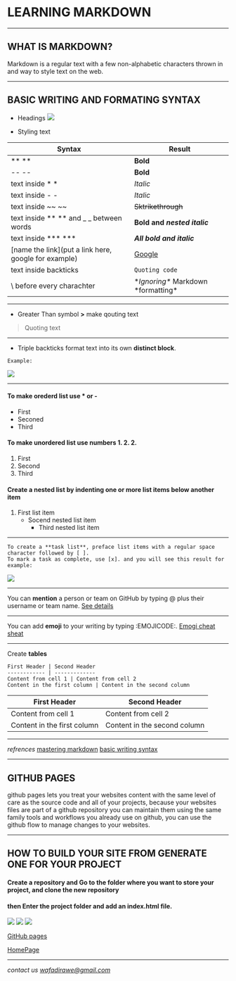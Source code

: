 # LEARNING MARKDOWN
***
## WHAT IS MARKDOWN?
Markdown is a regular text with a few non-alphabetic characters thrown in and way to style text on the web.
***
## BASIC WRITING AND FORMATING SYNTAX

* Headings
![](https://www.ghostforbeginners.com/content/images/2014/May/Headers.png)

* Styling text

Syntax | Result
-------|----------------
** **  | **Bold**
-- --  | **Bold**
text inside * *    | *Italic*
text inside - -    | *Italic*
text inside ~~ ~~  | ~~Sktrikethrough~~
text inside ** ** and _ _ between words | **Bold and _nested_ _italic_**
text inside *** *** | ***All bold and italic***
[name the link](put a link here, google for example) | [Google](https://www.google.com/)
text inside backticks | `Quoting code`
\ before every charachter | \**Ignoring\** Markdown \*formatting\*
***
* Greater Than symbol **>** make qouting text
> Quoting text
***
* Triple backticks format text into its own **distinct block**. 
``` 
Example:
```
![](triple-backticks.png)
***
#### To make orederd list use * or - 
- First 
- Seconed
- Third
#### To make unordered list use numbers 1. 2. 2. 
1. First
2. Second
3. Third
#### Create a nested list by indenting one or more list items below another item
1. First list item
   - Socend nested list item
      - Third nested list item
***
```
To create a **task list**, preface list items with a regular space character followed by [ ].
To mark a task as complete, use [x]. and you will see this result for example:
```
![](https://docs.microsoft.com/en-us/azure/devops/project/wiki/media/markdown-guidance/markdown-checklists.png?view=azure-devops)
***
You can **mention** a person or team on GitHub by typing @ plus their username or team name.
[See details](https://docs.github.com/en/github/managing-subscriptions-and-notifications-on-github/about-notifications)
***
You can add **emoji** to your writing by typing :EMOJICODE:.
[Emogi cheat sheat](https://github.com/ikatyang/emoji-cheat-sheet/blob/master/README.md)
***
Create **tables** 
```
First Header | Second Header
------------ | -------------
Content from cell 1 | Content from cell 2
Content in the first column | Content in the second column
```
First Header | Second Header
------------ | -------------
Content from cell 1 | Content from cell 2
Content in the first column | Content in the second column
***
*refrences*
[mastering markdown](https://guides.github.com/features/mastering-markdown/)
[basic writing syntax](https://docs.github.com/en/github/writing-on-github/basic-writing-and-formatting-syntax)
***
## GITHUB PAGES 
github pages lets you treat your websites content with the same level of care as the source code and all of 
your projects, because your websites files are part of a github repository you can maintain them using the same family tools
and workflows you already use on github, you can use the github flow to manage changes to your websites.
***
## HOW TO BUILD YOUR SITE FROM GENERATE ONE FOR YOUR PROJECT
#### Create a repository and Go to the folder where you want to store your project, and clone the new repository
#### then Enter the project folder and add an index.html file.
![](https://lh3.googleusercontent.com/proxy/fBZ8HLhvWuod18hebfUFlGRtclbjItDbd_bSW_AlGR955Lu-yx5YO0JYYmVvCTe7yLbuu4BrPlNcSBFzspq-EqhGEXgLmhGXRdVCBflvlHuFedg2TkDVmBdAi-8z9XCRXw)
![](https://blogs.sap.com/wp-content/uploads/2019/07/2019-07-12_11-18-03.jpg)
![](https://opensource.com/sites/default/files/u128651/git_guide12.png)

[GitHub pages](https://pages.github.com/)

[HomePage](../../README.md) 

***

*contact us wafadirawe@gmail.com*
